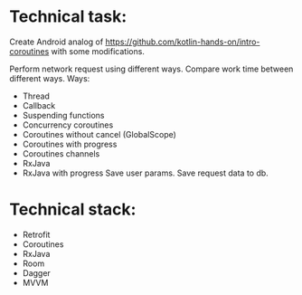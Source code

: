 #  Technical task:
Create Android analog of https://github.com/kotlin-hands-on/intro-coroutines with some modifications.

Perform network request using different ways.
Compare work time between different ways.
Ways:
- Thread
- Callback
- Suspending functions
- Concurrency coroutines
- Coroutines without cancel (GlobalScope)
- Coroutines with progress
- Coroutines channels
- RxJava
- RxJava with progress
Save user params. Save request data to db.

# Technical stack:
- Retrofit
- Coroutines
- RxJava
- Room
- Dagger
- MVVM